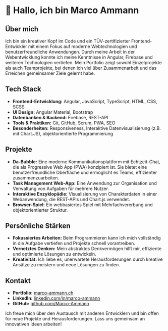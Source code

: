 # 👋 Hallo, ich bin Marco Ammann

## Über mich

Ich bin ein kreativer Kopf im Code und ein TÜV-zertifizierter Frontend-Entwickler mit einem Fokus auf moderne Webtechnologien und benutzerfreundliche Anwendungen. Durch meine Arbeit in der Webentwicklung konnte ich meine Kenntnisse in Angular, Firebase und weiteren Technologien vertiefen. Mein Portfolio zeigt sowohl Einzelprojekte als auch Teamprojekte, bei denen ich viel über Zusammenarbeit und das Erreichen gemeinsamer Ziele gelernt habe.

## Tech Stack

- **Frontend-Entwicklung:** Angular, JavaScript, TypeScript, HTML, CSS, SCSS
- **UI Design:** Angular Material, Bootstrap
- **Datenbanken & Backend:** Firebase, REST-API
- **Tools & Praktiken:** Git, GitHub, Scrum, PWA, SEO
- **Besonderheiten:** Responsiveness, Interaktive Datenvisualisierung (z.B. mit Chart.JS), objektorientierte Programmierung

## Projekte

- **Da-Bubble:** Eine moderne Kommunikationsplattform mit Echtzeit-Chat, die als Progressive Web App (PWA) konzipiert ist. Sie bietet eine benutzerfreundliche Oberfläche und ermöglicht es Teams, effizienter zusammenzuarbeiten.
- **Task Management Web-App:** Eine Anwendung zur Organisation und Verwaltung von Aufgaben für mehrere Nutzer.
- **Interaktive Enzyklopädie:** Visualisierung von Charakterdaten in einer Webanwendung, die REST-APIs und Chart.js verwendet.
- **Browser-Spiel:** Ein webbasiertes Spiel mit Mehrfachvererbung und objektorientierter Struktur.

## Persönliche Stärken

- **Fokussiertes Arbeiten:** Beim Programmieren kann ich mich vollständig in die Aufgabe vertiefen und Projekte schnell vorantreiben.
- **Vernetztes Denken:** Mein abstraktes Denkvermögen hilft mir, effiziente und optimierte Lösungen zu entwickeln.
- **Kreativität:** Ich liebe es, unerwartete Herausforderungen durch kreative Ansätze zu meistern und neue Lösungen zu finden.

## Kontakt

- **Portfolio:** [marco-ammann.ch](https://www.marco-ammann.ch)
- **LinkedIn:** [linkedin.com/in/marco-ammann](https://www.linkedin.com/in/marco-ammann/)
- **GitHub:** [github.com/Marco-Ammann](https://github.com/Marco-Ammann)

Ich freue mich über den Austausch mit anderen Entwicklern und bin offen für neue Projekte und Herausforderungen. Lass uns gemeinsam an innovativen Ideen arbeiten!
